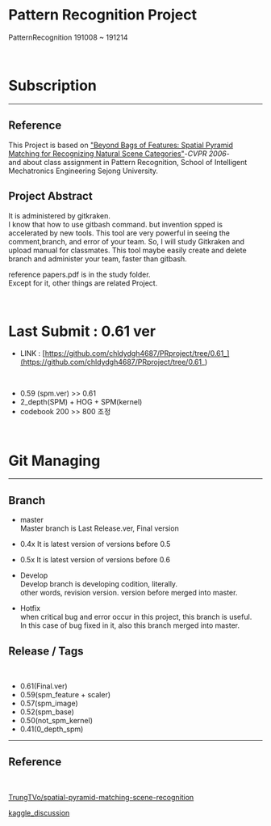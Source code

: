 

# Pattern Recognition Project
PatternRecognition 191008 ~ 191214

</br>

# Subscription  
---

## Reference  
This Project is based on ["Beyond Bags of Features: Spatial Pyramid Matching for Recognizing Natural Scene Categories"](http://vision.stanford.edu/teaching/cs231b_spring1213/papers/CVPR06_LazebnikSchmidPonce.pdf)-_CVPR 2006_-	
and about class assignment in Pattern Recognition, School of Intelligent Mechatronics Engineering Sejong University.  	

## Project Abstract	
It is administered by gitkraken.  	
I know that how to use gitbash command. but invention spped is accelerated by new tools. This tool are very powerful in seeing the comment,branch, and error of your team. So, I will study Gitkraken and upload manual for classmates. This tool maybe easily create and delete branch and administer your team, faster than gitbash.	

reference papers.pdf is in the study folder.  	
Except for it, other things are related Project.  	

</br>

# Last Submit : 0.61 ver

- LINK : [https://github.com/chldydgh4687/PRproject/tree/0.61_](https://github.com/chldydgh4687/PRproject/tree/0.61_)
</br>

- 0.59 (spm.ver) >> 0.61
- 2_depth(SPM) + HOG + SPM(kernel)
- codebook 200 >> 800 조정

</br>

# Git Managing
---
## Branch  
- master  
Master branch is Last Release.ver, Final version  

- 0.4x
It is latest version of versions before 0.5

- 0.5x
It is latest version of versions before 0.6

- Develop   	
Develop branch is developing codition, literally. 	
other words, revision version. version before merged into master.  	
  
- Hotfix    	
when critical bug and error occur in this project, this branch is useful.	
In this case of bug fixed in it, also this branch merged into master.

## Release / Tags
</br>

- 0.61(Final.ver)
- 0.59(spm_feature + scaler)
- 0.57(spm_image)
- 0.52(spm_base)
- 0.50(not_spm_kernel)
- 0.41(0_depth_spm)

---  

## Reference
</br>

[TrungTVo/spatial-pyramid-matching-scene-recognition](https://github.com/TrungTVo/spatial-pyramid-matching-scene-recognition)  

[kaggle_discussion](https://www.kaggle.com/c/2019-ml-finalproject/discussionn)

